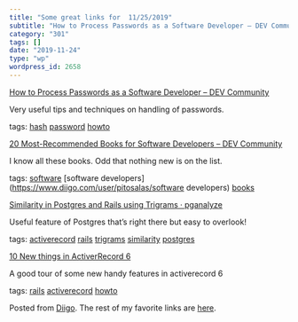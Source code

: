 ```yaml
---
title: "Some great links for  11/25/2019"
subtitle: "How to Process Passwords as a Software Developer – DEV Community"
category: "301"
tags: []
date: "2019-11-24"
type: "wp"
wordpress_id: 2658
---
```

[How to Process Passwords as a Software Developer – DEV Community ](https://dev.to/nathilia_pierce/how-to-process-passwords-as-a-software-developer-3dkh) 

Very useful tips and techniques on handling of passwords. 

 tags: [hash](https://www.diigo.com/user/pitosalas/hash) [password](https://www.diigo.com/user/pitosalas/password) [howto](https://www.diigo.com/user/pitosalas/howto)

 [20 Most-Recommended Books for Software Developers – DEV Community ](https://dev.to/awwsmm/20-most-recommended-books-for-software-developers-5578) 

I know all these books. Odd that nothing new is on the list. 

 tags: [software](https://www.diigo.com/user/pitosalas/software) [software developers](https://www.diigo.com/user/pitosalas/software developers) [books](https://www.diigo.com/user/pitosalas/books)

 [Similarity in Postgres and Rails using Trigrams · pganalyze](https://pganalyze.com/blog/similarity-in-postgres-and-ruby-on-rails-using-trigrams) 

Useful feature of Postgres that’s right there but easy to overlook!

 tags: [activerecord](https://www.diigo.com/user/pitosalas/activerecord) [rails](https://www.diigo.com/user/pitosalas/rails) [trigrams](https://www.diigo.com/user/pitosalas/trigrams) [similarity](https://www.diigo.com/user/pitosalas/similarity) [postgres](https://www.diigo.com/user/pitosalas/postgres)

 [10 New things in ActiverRecord 6](https://hint.io/blog/10-New-Things-in-Active-Record) 

A good tour of some new handy features in activerecord 6

 tags: [rails](https://www.diigo.com/user/pitosalas/rails) [activerecord](https://www.diigo.com/user/pitosalas/activerecord) [howto](https://www.diigo.com/user/pitosalas/howto)

Posted from [Diigo](https://www.diigo.com). The rest of my favorite links are [here](https://www.diigo.com/user/pitosalas).